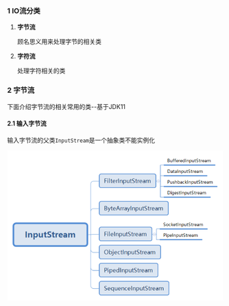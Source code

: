 ### 1 IO流分类

1. **字节流**

   顾名思义用来处理字节的相关类

2. **字符流**

   处理字符相关的类

### 2 字节流

下面介绍字节流的相关常用的类--基于JDK11

#### 2.1 输入字节流

输入字节流的父类`InputStream`是一个抽象类不能实例化

![图解](https://github.com/mxsm/document/blob/master/image/JSE/InputStream.png?raw=true)

